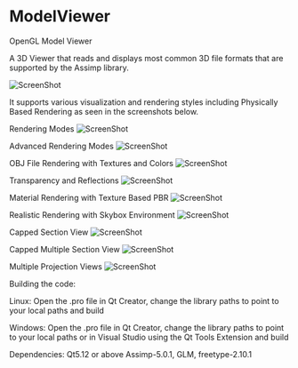 # ModelViewer
OpenGL Model Viewer

A 3D Viewer that reads and displays most common 3D file formats that are supported by the Assimp library.

![ScreenShot](https://github.com/sharjith/ModelViewer/blob/master/screenshots/Screenshot%202021-07-24%20172616.jpg)

It supports various visualization and rendering styles including Physically Based Rendering as seen in the screenshots below.

Rendering Modes
![ScreenShot](https://github.com/sharjith/ModelViewer/blob/master/screenshots/Slide1.PNG)

Advanced Rendering Modes
![ScreenShot](https://github.com/sharjith/ModelViewer/blob/master/screenshots/Slide2.PNG)

OBJ File Rendering with Textures and Colors
![ScreenShot](https://github.com/sharjith/ModelViewer/blob/master/screenshots/Slide3.PNG)

Transparency and Reflections
![ScreenShot](https://github.com/sharjith/ModelViewer/blob/master/screenshots/Screenshot%202021-08-06%20150032.jpg)

Material Rendering with Texture Based PBR
![ScreenShot](https://github.com/sharjith/ModelViewer/blob/master/screenshots/Slide4.PNG)

Realistic Rendering with Skybox Environment
![ScreenShot](https://github.com/sharjith/ModelViewer/blob/master/screenshots/Slide5.PNG)

Capped Section View
![ScreenShot](https://github.com/sharjith/ModelViewer/blob/master/screenshots/Slide6.PNG)

Capped Multiple Section View
![ScreenShot](https://github.com/sharjith/ModelViewer/blob/master/screenshots/Slide7.PNG)

Multiple Projection Views
![ScreenShot](https://github.com/sharjith/ModelViewer/blob/master/screenshots/Screenshot%202021-07-24%20223138.jpg)

Building the code:

Linux: Open the .pro file in Qt Creator, change the library paths to point to your local paths and build

Windows: Open the .pro file in Qt Creator, change the library paths to point to your local paths or in Visual Studio using the Qt Tools Extension and build

Dependencies: Qt5.12 or above Assimp-5.0.1, GLM, freetype-2.10.1


